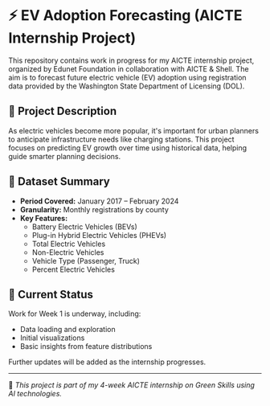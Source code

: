 # ⚡ EV Adoption Forecasting (AICTE Internship Project)

This repository contains work in progress for my AICTE internship project, organized by Edunet Foundation in collaboration with AICTE & Shell. The aim is to forecast future electric vehicle (EV) adoption using registration data provided by the Washington State Department of Licensing (DOL).

## 📘 Project Description

As electric vehicles become more popular, it's important for urban planners to anticipate infrastructure needs like charging stations. This project focuses on predicting EV growth over time using historical data, helping guide smarter planning decisions.

## 📁 Dataset Summary

- **Period Covered:** January 2017 – February 2024
- **Granularity:** Monthly registrations by county
- **Key Features:**
  - Battery Electric Vehicles (BEVs)
  - Plug-in Hybrid Electric Vehicles (PHEVs)
  - Total Electric Vehicles
  - Non-Electric Vehicles
  - Vehicle Type (Passenger, Truck)
  - Percent Electric Vehicles

## 📌 Current Status

Work for Week 1 is underway, including:
- Data loading and exploration
- Initial visualizations
- Basic insights from feature distributions

Further updates will be added as the internship progresses.

---

📝 *This project is part of my 4-week AICTE internship on Green Skills using AI technologies.*
